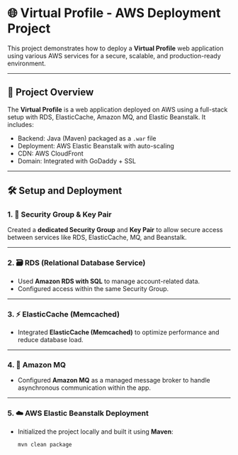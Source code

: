 # 🌐 Virtual Profile - AWS Deployment Project

This project demonstrates how to deploy a **Virtual Profile** web application using various AWS services for a secure, scalable, and production-ready environment.

---

## 🚀 Project Overview

The **Virtual Profile** is a web application deployed on AWS using a full-stack setup with RDS, ElasticCache, Amazon MQ, and Elastic Beanstalk. It includes:

- Backend: Java (Maven) packaged as a `.war` file
- Deployment: AWS Elastic Beanstalk with auto-scaling
- CDN: AWS CloudFront
- Domain: Integrated with GoDaddy + SSL

---

## 🛠️ Setup and Deployment

### 1. 🔐 Security Group & Key Pair

Created a **dedicated Security Group** and **Key Pair** to allow secure access between services like RDS, ElasticCache, MQ, and Beanstalk.

---

### 2. 🗃️ RDS (Relational Database Service)

- Used **Amazon RDS with SQL** to manage account-related data.
- Configured access within the same Security Group.

---

### 3. ⚡ ElasticCache (Memcached)

- Integrated **ElasticCache (Memcached)** to optimize performance and reduce database load.

---

### 4. 📩 Amazon MQ

- Configured **Amazon MQ** as a managed message broker to handle asynchronous communication within the app.

---

### 5. ☁️ AWS Elastic Beanstalk Deployment

- Initialized the project locally and built it using **Maven**:
  ```bash
  mvn clean package
```

